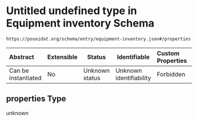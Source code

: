 # Untitled undefined type in Equipment inventory Schema

```txt
https://poseidat.org/schema/entry/equipment-inventory.json#/properties
```




| Abstract            | Extensible | Status         | Identifiable            | Custom Properties | Additional Properties | Access Restrictions | Defined In                                                                                  |
| :------------------ | ---------- | -------------- | ----------------------- | :---------------- | --------------------- | ------------------- | ------------------------------------------------------------------------------------------- |
| Can be instantiated | No         | Unknown status | Unknown identifiability | Forbidden         | Allowed               | none                | [equipment-inventory.json\*](schemas/entry/equipment-inventory.json "open original schema") |

## properties Type

unknown
